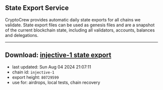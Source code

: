 ## State Export Service
CryptoCrew provides automatic daily state exports for all chains we validate. State export files can be used as genesis files and are a snapshot of the current blockchain state, including all validators, accounts, balances and delegations.

---
**Download: [injective-1 state export](https://dl-eu2.ccvalidators.com/SERVICE/injective/injective-1_export_80729599.json)**
---

- last updated: Sun Aug 04 2024 21:07:11
- chain id: `injective-1`
- export height: `80729599`
- use for: airdrops, local tests, chain recovery
